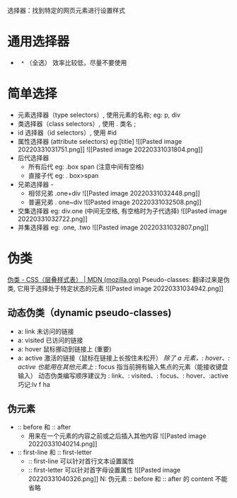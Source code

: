 选择器：找到特定的网页元素进行设置样式

# 通用选择器
-  ` *` （全选）
效率比较低，尽量不要使用

# 简单选择
- 元素选择器（type selectors）, 使用元素的名称; eg: p,  div
- 类选择器（class selectors）, 使用 . 类名 ; 
- id 选择器（id selectors）, 使用 #id
- 属性选择器 (attribute selectors)  eg:[title]
![[Pasted image 20220331031751.png]]
![[Pasted image 20220331031804.png]]
- 后代选择器
	- 所有后代  eg: .box span (注意中间有空格)
	- 直接子代  eg: . box>span
- 兄弟选择器 -
	- 相邻兄弟     .one+div
       ![[Pasted image 20220331032448.png]]
	- 普遍兄弟       . one~div
      ![[Pasted image 20220331032508.png]]
- 交集选择器   eg: div.one  (中间无空格, 有空格时为子代选择)
![[Pasted image 20220331032722.png]]
- 并集选择器   eg: .one, .two
![[Pasted image 20220331032807.png]]


# 伪类
[伪类 - CSS（层叠样式表） | MDN (mozilla.org)](https://developer.mozilla.org/zh-CN/docs/Web/CSS/Pseudo-classes)
Pseudo-classes: 翻译过来是伪类, 它用于选择处于特定状态的元素
![[Pasted image 20220331034942.png]]

## 动态伪类（dynamic pseudo-classes)
-  a: link 未访问的链接 
-  a: visited 已访问的链接 
-  a: hover 鼠标挪动到链接上 (重要) 
-  a: active 激活的链接（鼠标在链接上长按住未松开）
_除了 a 元素，: hover、: active 也能用在其他元素上_
: focus 指当前拥有输入焦点的元素（能接收键盘输入）
动态伪类编写顺序建议为  : link、: visited、: focus、: hover、:active
巧记:lv f ha
## 伪元素
-  :: before 和 :: after 
	- 用来在一个元素的内容之前或之后插入其他内容
	 ![[Pasted image 20220331040214.png]]
- :: first-line 和 :: first-letter
	-  :: first-line 可以针对首行文本设置属性 
	-  :: first-letter 可以针对首字母设置属性
![[Pasted image 20220331040326.png]]
N: 伪元素 :: before 和 :: after 的 content 不能省略





